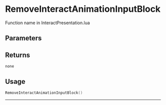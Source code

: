 # RemoveInteractAnimationInputBlock

Function name in InteractPresentation.lua

## Parameters

## Returns

`none`

## Usage

```lua
RemoveInteractAnimationInputBlock()
```

---
